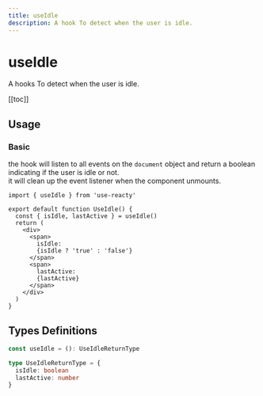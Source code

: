 ```yaml
---
title: useIdle
description: A hook To detect when the user is idle.
---
```


# useIdle

A hooks To detect when the user is idle.

[[toc]]

## Usage

### Basic

the hook will listen to all events on the `document` object and return a boolean indicating if the user is idle or not.
<br />
it will clean up the event listener when the component unmounts.

```tsx
import { useIdle } from 'use-reacty'

export default function UseIdle() {
  const { isIdle, lastActive } = useIdle()
  return (
    <div>
      <span>
        isIdle:
        {isIdle ? 'true' : 'false'}
      </span>
      <span>
        lastActive:
        {lastActive}
      </span>
    </div>
  )
}
```

<div>
<div ref="demo"></div>
</div>

## Types Definitions

```ts
const useIdle = (): UseIdleReturnType

type UseIdleReturnType = {
  isIdle: boolean
  lastActive: number
}
```

<script setup>
import { createElement } from 'react'
import { createRoot } from 'react-dom/client'
import { ref, onMounted } from 'vue'
import UseIdle from './use-idle.tsx'

const demo = ref()

onMounted(() => {
  const root = createRoot(demo.value)
  root.render(createElement(UseIdle, {}, null))
})

</script>
